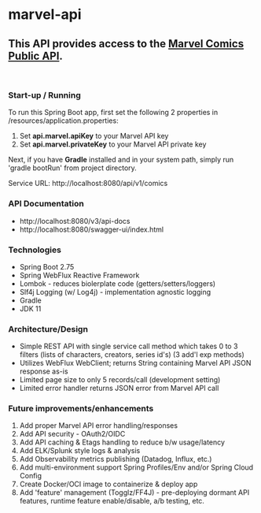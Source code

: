 # marvel-api

## This API provides access to the [Marvel Comics Public API](https://developer.marvel.com/).

<br/>

### Start-up / Running
To run this Spring Boot app, first set the following 2 properties in /resources/application.properties:

1. Set **api.marvel.apiKey** to your Marvel API key
2. Set **api.marvel.privateKey** to your Marvel API private key

Next, if you have **Gradle** installed and in your system path, simply run 'gradle bootRun' from project directory.

Service URL:  http://localhost:8080/api/v1/comics

### API Documentation
- http://localhost:8080/v3/api-docs
- http://localhost:8080/swagger-ui/index.html

### Technologies
- Spring Boot 2.75
- Spring WebFlux Reactive Framework
- Lombok - reduces biolerplate code (getters/setters/loggers)
- Slf4j Logging (w/ Log4j) - implementation agnostic logging
- Gradle
- JDK 11

### Architecture/Design

- Simple REST API with single service call method which takes 0 to 3 filters (lists of characters, creators, series id's) (3 add'l exp methods)
- Utilizes WebFlux WebClient; returns String containing Marvel API JSON response as-is
- Limited page size to only 5 records/call (development setting)
- Limited error handler returns JSON error from Marvel API call

### Future improvements/enhancements
1. Add proper Marvel API error handling/responses
2. Add API security - OAuth2/OIDC
3. Add API caching & Etags handling to reduce b/w usage/latency
4. Add ELK/Splunk style logs & analysis
5. Add Observability metrics publishing (Datadog, Influx, etc.)
6. Add multi-environment support Spring Profiles/Env and/or Spring Cloud Config
7. Create Docker/OCI image to containerize & deploy app
8. Add 'feature' management (Togglz/FF4J) - pre-deploying dormant API features, runtime feature enable/disable, a/b testing, etc.